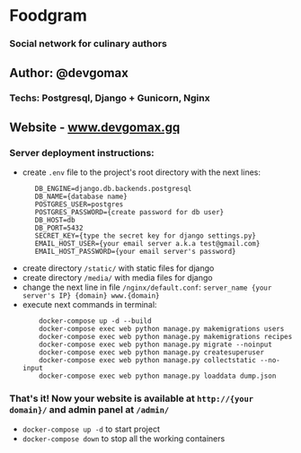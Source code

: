 # Foodgram
### Social network for culinary authors
## Author: @devgomax
### Techs: Postgresql, Django + Gunicorn, Nginx
## Website - www.devgomax.gq
### Server deployment instructions:
- create ```.env``` file to the project's root directory with the next lines:
     ```
        DB_ENGINE=django.db.backends.postgresql
        DB_NAME={database name}
        POSTGRES_USER=postgres
        POSTGRES_PASSWORD={create password for db user}
        DB_HOST=db
        DB_PORT=5432
        SECRET_KEY={type the secret key for django settings.py}
        EMAIL_HOST_USER={your email server a.k.a test@gmail.com}
        EMAIL_HOST_PASSWORD={your email server's password}
     ```
- create directory ```/static/``` with static files for django
- create directory ```/media/``` with media files for django
- change the next line in file ```/nginx/default.conf```:
    ```server_name {your server's IP} {domain} www.{domain}```
- execute next commands in terminal:
    ```
        docker-compose up -d --build
        docker-compose exec web python manage.py makemigrations users
        docker-compose exec web python manage.py makemigrations recipes
        docker-compose exec web python manage.py migrate --noinput
        docker-compose exec web python manage.py createsuperuser
        docker-compose exec web python manage.py collectstatic --no-input
        docker-compose exec web python manage.py loaddata dump.json
    ```
### That's it! Now your website is available at ```http://{your domain}/``` and admin panel at ```/admin/```
- ```docker-compose up -d``` to start project
- ```docker-compose down``` to stop all the working containers
